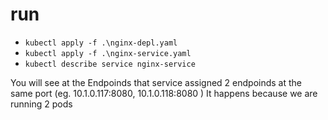 # run
- `kubectl apply -f .\nginx-depl.yaml`
- `kubectl apply -f .\nginx-service.yaml`
- `kubectl describe service nginx-service`

You will see at the Endpoinds that service assigned 2 endpoinds at the same port (eg. 10.1.0.117:8080, 10.1.0.118:8080 )
It happens because we are running 2 pods